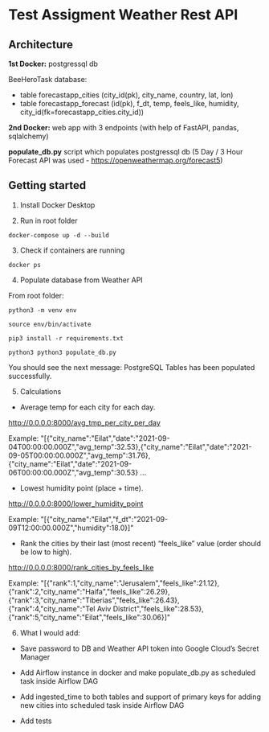 # Test Assigment Weather Rest API

## Architecture

**1st Docker:** postgressql db 

BeeHeroTask database:
- table forecastapp_cities (city_id(pk), city_name, country, lat, lon)
- table forecastapp_forecast (id(pk), f_dt, temp, feels_like, humidity, city_id(fk=forecastapp_cities.city_id))

**2nd Docker:** web app with 3 endpoints (with help of FastAPI, pandas, sqlalchemy)

**populate_db.py** script which populates postgressql db (5 Day / 3 Hour Forecast API was used - https://openweathermap.org/forecast5)

## Getting started

1. Install Docker Desktop

2. Run in root folder 

`docker-compose up -d --build`

3. Check if containers are running

`docker ps`

4. Populate database from Weather API

From root folder:

`python3 -m venv env`

`source env/bin/activate`

`pip3 install -r requirements.txt`

`python3 python3 populate_db.py`

You should see the next message: PostgreSQL Tables has been populated successfully.

5. Calculations

- Average temp for each city for each day.

http://0.0.0.0:8000/avg_tmp_per_city_per_day

Example: "[{\"city_name\":\"Eilat\",\"date\":\"2021-09-04T00:00:00.000Z\",\"avg_temp\":32.53},{\"city_name\":\"Eilat\",\"date\":\"2021-09-05T00:00:00.000Z\",\"avg_temp\":31.76},{\"city_name\":\"Eilat\",\"date\":\"2021-09-06T00:00:00.000Z\",\"avg_temp\":30.53} ...

- Lowest humidity point (place + time).

http://0.0.0.0:8000/lower_humidity_point

Example: "[{\"city_name\":\"Eilat\",\"f_dt\":\"2021-09-09T12:00:00.000Z\",\"humidity\":18.0}]"

- Rank the cities by their last (most recent) “feels_like” value (order
    should be low to high).

http://0.0.0.0:8000/rank_cities_by_feels_like

Example: "[{\"rank\":1,\"city_name\":\"Jerusalem\",\"feels_like\":21.12},{\"rank\":2,\"city_name\":\"Haifa\",\"feels_like\":26.29},{\"rank\":3,\"city_name\":\"Tiberias\",\"feels_like\":26.43},{\"rank\":4,\"city_name\":\"Tel Aviv District\",\"feels_like\":28.53},{\"rank\":5,\"city_name\":\"Eilat\",\"feels_like\":30.06}]"

6. What I would add:

- Save password to DB and Weather API token into Google Cloud’s Secret Manager

- Add Airflow instance in docker and make populate_db.py as scheduled task inside Airflow DAG

- Add ingested_time to both tables and support of primary keys for adding new cities into scheduled task inside Airflow DAG

- Add tests

